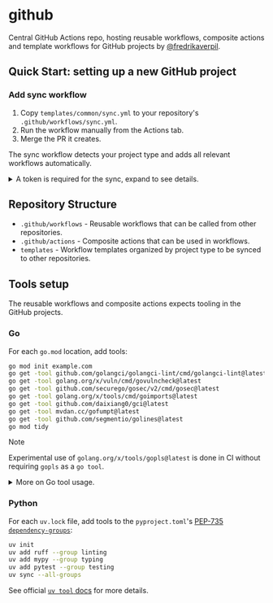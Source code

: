 # github

Central GitHub Actions repo, hosting reusable workflows, composite actions and
template workflows for GitHub projects by
[@fredrikaverpil](https://github.com/fredrikaverpil).

## Quick Start: setting up a new GitHub project

### Add sync workflow

1. Copy `templates/common/sync.yml` to your repository's
   `.github/workflows/sync.yml`.
1. Run the workflow manually from the Actions tab.
1. Merge the PR it creates.

The sync workflow detects your project type and adds all relevant workflows
automatically.

<details>
<summary>A token is required for the sync, expand to see details.</summary>

1. Create a Personal Access Token (PAT) with required permissions:

- Go to GitHub → Settings → Developer settings → Personal access tokens.
- Create a fine-grained token with:
  - "Contents: Read and write" (for commits and releases)
  - "Pull requests: Read and write" (for sync PRs, release PRs)
  - "Metadata: Read-only" (required)
  - "Workflows: Read and write" (for syncing of workflows)
- Set the repository access to include the desired repositories.

1. Add the token, to the GitHub project, as a repository secret:

   - Go to your repository → Settings → Secrets and variables → Actions.
   - Create a new secret named `SYNC_TOKEN` with your token value.

</details>

## Repository Structure

- `.github/workflows` - Reusable workflows that can be called from other
  repositories.
- `.github/actions` - Composite actions that can be used in workflows.
- `templates` - Workflow templates organized by project type to be synced to
  other repositories.

## Tools setup

The reusable workflows and composite actions expects tooling in the GitHub
projects.

### Go

For each `go.mod` location, add tools:

```sh
go mod init example.com
go get -tool github.com/golangci/golangci-lint/cmd/golangci-lint@latest
go get -tool golang.org/x/vuln/cmd/govulncheck@latest
go get -tool github.com/securego/gosec/v2/cmd/gosec@latest
go get -tool golang.org/x/tools/cmd/goimports@latest
go get -tool github.com/daixiang0/gci@latest
go get -tool mvdan.cc/gofumpt@latest
go get -tool github.com/segmentio/golines@latest
go mod tidy
```

> [!NOTE]
>
> Experimental use of `golang.org/x/tools/gopls@latest` is done in CI without
> requiring `gopls` as a `go tool`.

<details>
<summary>More on Go tool usage.</summary>

```sh
# Initialize a go.tool.mod modfile
$ go mod init -modfile=go.tool.mod example.com

# Add a tool to the module
$ go get -tool -modfile=go.tool.mod golang.org/x/vuln/cmd/govulncheck

# Run the tool from the command line
$ go tool -modfile=go.tool.mod govulncheck

# List all tools added to the module
$ go list -modfile=go.tool.mod tool

# Install all tools into ~/go/bin
$ go install -modfile=go.tool.mod tool

# Verify the integrity of the tool dependencies
$ go mod verify -modfile=go.tool.mod

# Upgrade or downgrade a tool to a specific version
$ go get -tool -modfile=go.tool.mod golang.org/x/vuln/cmd/govulncheck@v1.1.2

# Upgrade all tools to their latest version
$ go get -modfile=go.tool.mod tool

# Remove a tool from the module
$ go get -tool -modfile=go.tool.mod golang.org/x/vuln/cmd/govulncheck@none
```

</details>

### Python

For each `uv.lock` file, add tools to the `pyproject.toml`'s
[PEP-735 `dependency-groups`](https://peps.python.org/pep-0735/):

```sh
uv init
uv add ruff --group linting
uv add mypy --group typing
uv add pytest --group testing
uv sync --all-groups
```

See official [`uv tool` docs](https://docs.astral.sh/uv/concepts/tools/) for
more details.
